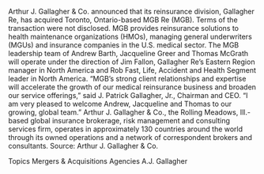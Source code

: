 Arthur J. Gallagher & Co. announced that its reinsurance division, Gallagher Re, has acquired Toronto, Ontario-based MGB Re (MGB). Terms of the transaction were not disclosed.
MGB provides reinsurance solutions to health maintenance organizations (HMOs), managing general underwriters (MGUs) and insurance companies in the U.S. medical sector. The MGB leadership team of Andrew Barth, Jacqueline Greer and Thomas McGrath will operate under the direction of Jim Fallon, Gallagher Re’s Eastern Region manager in North America and Rob Fast, Life, Accident and Health Segment leader in North America.
“MGB’s strong client relationships and expertise will accelerate the growth of our medical reinsurance business and broaden our service offerings,” said J. Patrick Gallagher, Jr., Chairman and CEO. “I am very pleased to welcome Andrew, Jacqueline and Thomas to our growing, global team.”
Arthur J. Gallagher & Co., the Rolling Meadows, Ill.-based global insurance brokerage, risk management and consulting services firm, operates in approximately 130 countries around the world through its owned operations and a network of correspondent brokers and consultants.
Source: Arthur J. Gallagher & Co.

Topics
Mergers & Acquisitions
Agencies
A.J. Gallagher

